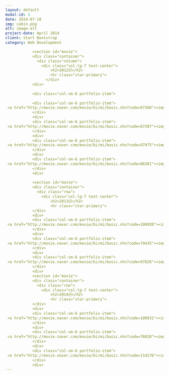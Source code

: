 ```yaml
---
layout: default
modal-id: 1
date: 2014-07-18
img: cabin.png
alt: image-alt
project-date: April 2014
client: Start Bootstrap
category: Web Development

            <section id="movie">
            <div class="container">
              <div class="column">
                <div class="col-lg-7 text-center">
                    <h2>2012년</h2>
                    <hr class="star-primary">
                  </div>
            <div>
            
            <div class="col-sm-6 portfolio-item">
            
            <div class="col-sm-6 portfolio-item">
 <a href="http://movie.naver.com/movie/bi/mi/basic.nhn?code=87308"><img width = "30%" src="http://movie.phinf.naver.net/20121016_156/13503550190145oVrC_JPEG/movie_image.jpg" align="center">
            </div>
            <div>
            <div class="col-sm-6 portfolio-item">
 <a href="http://movie.naver.com/movie/bi/mi/basic.nhn?code=87307"><img width = "30%" src="http://movie.phinf.naver.net/20121123_34/1353646026595Ju6dI_JPEG/movie_image.jpg" align="center">
            </div>
            <div>
            <div class="col-sm-6 portfolio-item">
 <a href="http://movie.naver.com/movie/bi/mi/basic.nhn?code=97975"><img width = "30%" src="http://movie.phinf.naver.net/20121017_232/1350465335206OQwW0_JPEG/movie_image.jpg" align="center">
            </div>
            <div>
            <div class="col-sm-6 portfolio-item">
 <a href="http://movie.naver.com/movie/bi/mi/basic.nhn?code=86381"><img width = "30%" src="http://movie.phinf.naver.net/20120523_287/13377624474609tytr_JPEG/movie_image.jpg" align="center">
            </div>
            <div>
            
            <section id="movie">
            <div class="container">
              <div class="row">
                <div class="col-lg-7 text-center">
                    <h2>2013년</h2>
                    <hr class="star-primary">
            </div>
            <div>
            <div class="col-sm-6 portfolio-item">
 <a href="http://movie.naver.com/movie/bi/mi/basic.nhn?code=100930"><img width = "30%" src="http://movie.phinf.naver.net/20131203_110/1386058695287TE2th_JPEG/movie_image.jpg" align="center">
            </div>
            <div>
            <div class="col-sm-6 portfolio-item">
 <a href="http://movie.naver.com/movie/bi/mi/basic.nhn?code=79435"><img width = "30%" src="http://movie.phinf.naver.net/20130516_238/13686843036851Mn0N_JPEG/movie_image.jpg" align="center">
            </div>
            <div>
            <div class="col-sm-6 portfolio-item">
 <a href="http://movie.naver.com/movie/bi/mi/basic.nhn?code=97826"><img width = "30%" src="http://movie.phinf.naver.net/20130709_170/1373351401261fhvOS_JPEG/movie_image.jpg" align="center">
            </div>
            <div>
            <section id="movie">
            <div class="container">
              <div class="row">
                <div class="col-lg-7 text-center">
                    <h2>2014년</h2>
                    <hr class="star-primary">
            </div>
            <div>
            <div class="col-sm-6 portfolio-item">
 <a href="http://movie.naver.com/movie/bi/mi/basic.nhn?code=100931"><img width = "30%" src="http://imgnews.naver.net/image/origin/396/2013/12/03/147139.jpg" align="center">
            </div>
            <div>
            <div class="col-sm-6 portfolio-item">
 <a href="http://movie.naver.com/movie/bi/mi/basic.nhn?code=76020"><img width = "30%" src="http://movie.phinf.naver.net/20140708_11/1404782835780MO3FQ_JPEG/movie_image.jpg" align="center">
            </div>
            <div>
            <div class="col-sm-6 portfolio-item">
 <a href="http://movie.naver.com/movie/bi/mi/basic.nhn?code=114276"><img width = "30%" src="http://movie.phinf.naver.net/20141120_253/1416449434640NRPvz_JPEG/movie_image.jpg" align="center">
            </div>
            <div>
---
```

